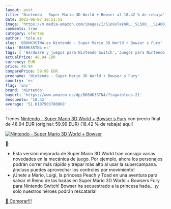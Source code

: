 ```yaml
---
layout: post
title: 'Nintendo - Super Mario 3D World + Bowser al 18.42 % de rebaja'
date: 2021-06-07 10:51:51
image: 'https://m.media-amazon.com/images/I/51o9sTaknRL._SL500_._SL400_.jpg'
comments: true
category: ofertas
author: 'tole.es'
slug: 'B08HK3STN4-es Nintendo - Super Mario 3D World + Bowser s Fury'
sku: 'B08HK3STN4-es'
tags: [ 'Hardware y juegos para Nintendo Switch','Juegos para Nintendo Switch','Videojuegos','nintendo', ]
actualPrice: 48.94 EUR
currency: EUR
price: 48.94
comparePrice: 59.99 EUR
prodname: 'Nintendo - Super Mario 3D World + Bowser s Fury'
country: 'es'
flag: '🇪🇸'
brand: 'Nintendo'
buyurl: 'https://www.amazon.es/dp/B08HK3STN4/?tag=tolees-21'
descuento: '18.42'
average: '51.0107903780068'
---
```


Tienes [Nintendo - Super Mario 3D World + Bowser s Fury](https://www.amazon.es/dp/B08HK3STN4/?tag=tolees-21) con precio final de  48.94 EUR (original: 59.99 EUR) (18.42 %  de rebaja) aqui!

[![Nintendo - Super Mario 3D World + Bowser](https://m.media-amazon.com/images/I/51o9sTaknRL._SL500_._SL400_.jpg)](https://www.amazon.es/dp/B08HK3STN4/?tag=tolees-21)

🔎:

- Esta versión mejorada de Super Mario 3D World trae consigo varias novedades en la mecánica de juego. Por ejemplo, ahora los personajes podrán correr más rápido y trepar más alto al usar la supercampana. ¡Incluso puedes aprovechar los controles por movimiento!
- ¡Únete a Mario, Luigi, la princesa Peach y Toad en una aventura para salvar el Reino de las hadas en Super Mario 3D World + Bowsers Fury para Nintendo Switch! Bowser ha secuestrado a la princesa hada… ¡y solo nuestros héroes podrán rescatarla!

[🛒 Comprar!!!](https://www.amazon.es/dp/B08HK3STN4/?tag=tolees-21)
